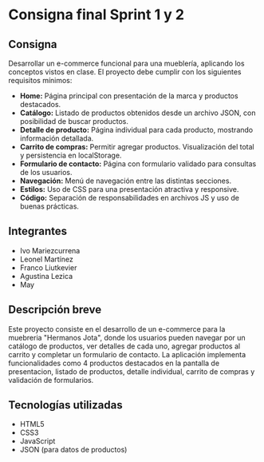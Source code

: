 # Consigna final Sprint 1 y 2

## Consigna
Desarrollar un e-commerce funcional para una mueblería, aplicando los conceptos vistos en clase. El proyecto debe cumplir con los siguientes requisitos mínimos:

- **Home:** Página principal con presentación de la marca y productos destacados.
- **Catálogo:** Listado de productos obtenidos desde un archivo JSON, con posibilidad de buscar productos.
- **Detalle de producto:** Página individual para cada producto, mostrando información detallada.
- **Carrito de compras:** Permitir agregar productos. Visualización del total y persistencia en localStorage.
- **Formulario de contacto:** Página con formulario validado para consultas de los usuarios.
- **Navegación:** Menú de navegación entre las distintas secciones.
- **Estilos:** Uso de CSS para una presentación atractiva y responsive.
- **Código:** Separación de responsabilidades en archivos JS y uso de buenas prácticas.

## Integrantes
- Ivo Mariezcurrena
- Leonel Martínez
- Franco Liutkevier
- Agustina Lezica
- May

## Descripción breve
Este proyecto consiste en el desarrollo de un e-commerce para la muebreria "Hermanos Jota", donde los usuarios pueden navegar por un catálogo de productos, ver detalles de cada uno, agregar productos al carrito y completar un formulario de contacto. La aplicación implementa funcionalidades como 4 productos destacados en la pantalla de presentacion, listado de productos, detalle individual, carrito de compras y validación de formularios.

## Tecnologías utilizadas
- HTML5
- CSS3
- JavaScript
- JSON (para datos de productos)
